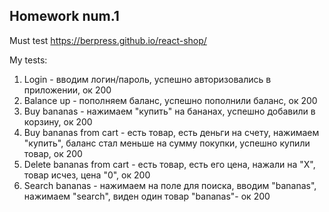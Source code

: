 ## Homework num.1

Must test https://berpress.github.io/react-shop/

My tests:
1. Login - вводим логин/пароль, успешно авторизовались в приложении, ок 200
2. Balance up - пополняем баланс, успешно пополнили баланс, ок 200
3. Buy bananas - нажимаем "купить" на бананах, успешно добавили в корзину, ок 200
4. Buy bananas from cart - есть товар, есть деньги на счету, нажимаем "купить", баланс стал меньше на сумму покупки, успешно купили товар, ок 200
5. Delete bananas from cart - есть товар, есть его цена, нажали на "Х", товар исчез, цена "0", ок 200
6. Search bananas - нажимаем на поле для поиска, вводим "bananas", нажимаем "search", виден один товар "bananas"- ок 200
